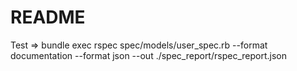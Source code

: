 # README

Test => bundle exec rspec spec/models/user_spec.rb --format documentation --format json --out ./spec_report/rspec_report.json